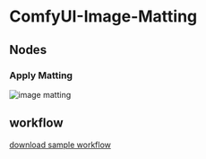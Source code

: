 # ComfyUI-Image-Matting


## Nodes

### Apply Matting

![image matting](https://github.com/hackkhai/ComfyUI-Image-Matting/blob/master/image_matting_workflow_example.png)

## workflow
[download sample workflow](https://github.com/hackkhai/ComfyUI-Image-Matting/blob/master/image_matting.json)
